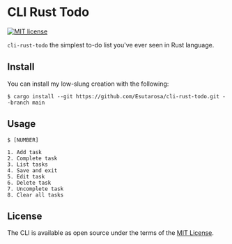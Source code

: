 # CLI Rust Todo

[![MIT license](https://img.shields.io/badge/license-MIT-brightgreen.svg)](https://github.com/Esutarosa/cli-rust-todo/blob/master/license.md)

`cli-rust-todo` the simplest to-do list you've ever seen in Rust language.

## Install

You can install my low-slung creation with the following:

```sh-session
$ cargo install --git https://github.com/Esutarosa/cli-rust-todo.git --branch main
```

## Usage

```sh-session
$ [NUMBER]

1. Add task
2. Complete task
3. List tasks
4. Save and exit
5. Edit task
6. Delete task
7. Uncomplete task
8. Clear all tasks
```

## License

The CLI is available as open source under the terms of the [MIT License](http://opensource.org/licenses/MIT).
